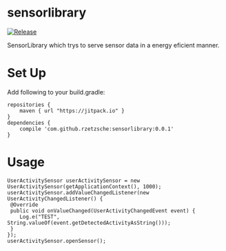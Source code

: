 # sensorlibrary
[![Release](https://jitpack.io/v/rzetzsche/sensorlibrary.svg)](https://jitpack.io/#rzetzsche/sensorlibrary)

SensorLibrary which trys to serve sensor data in a energy eficient manner.

# Set Up

Add following to your build.gradle:
```
repositories {
    maven { url "https://jitpack.io" }
}
dependencies {
    compile 'com.github.rzetzsche:sensorlibrary:0.0.1'
}
```

# Usage

```
UserActivitySensor userActivitySensor = new UserActivitySensor(getApplicationContext(), 1000);
userActivitySensor.addValueChangedListener(new UserActivityChangedListener() {
 @Override
 public void onValueChanged(UserActivityChangedEvent event) {
    Log.e("TEST", String.valueOf(event.getDetectedActivityAsString()));
 }
});
userActivitySensor.openSensor();
```
